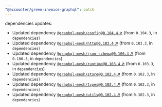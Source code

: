 ```yaml
---
"@accounter/green-invoice-graphql": patch
---
```

dependencies updates:
  - Updated dependency [`@graphql-mesh/config@0.104.4` ↗︎](https://www.npmjs.com/package/@graphql-mesh/config/v/0.104.4) (from `0.104.3`, in `dependencies`)
  - Updated dependency [`@graphql-mesh/http@0.103.4` ↗︎](https://www.npmjs.com/package/@graphql-mesh/http/v/0.103.4) (from `0.103.3`, in `dependencies`)
  - Updated dependency [`@graphql-mesh/json-schema@0.106.4` ↗︎](https://www.npmjs.com/package/@graphql-mesh/json-schema/v/0.106.4) (from `0.106.3`, in `dependencies`)
  - Updated dependency [`@graphql-mesh/runtime@0.103.4` ↗︎](https://www.npmjs.com/package/@graphql-mesh/runtime/v/0.103.4) (from `0.103.3`, in `dependencies`)
  - Updated dependency [`@graphql-mesh/store@0.102.4` ↗︎](https://www.npmjs.com/package/@graphql-mesh/store/v/0.102.4) (from `0.102.3`, in `dependencies`)
  - Updated dependency [`@graphql-mesh/types@0.102.4` ↗︎](https://www.npmjs.com/package/@graphql-mesh/types/v/0.102.4) (from `0.102.3`, in `dependencies`)
  - Updated dependency [`@graphql-mesh/utils@0.102.4` ↗︎](https://www.npmjs.com/package/@graphql-mesh/utils/v/0.102.4) (from `0.102.3`, in `dependencies`)

